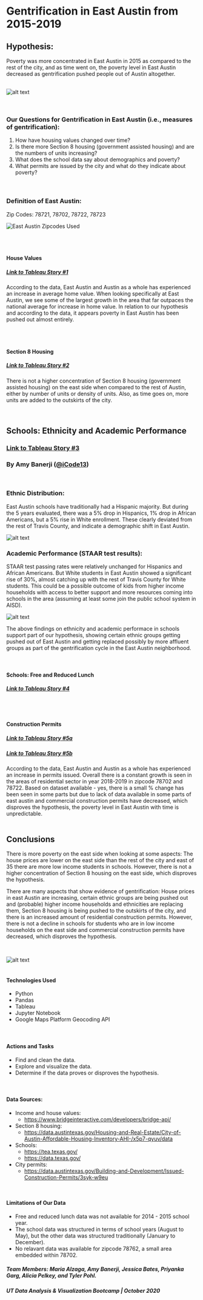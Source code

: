 # Gentrification in East Austin from 2015-2019

## Hypothesis: 
Poverty was more concentrated in East Austin in 2015 as compared to the rest of the city, and as time went on, the poverty level in East Austin decreased as gentrification pushed people out of Austin altogether. 
<br> <br>

![alt text](https://cartoonistgroup.com/properties/speedbump/art_images/cg595019b273ade.jpg)

<br> 

### Our Questions for Gentrification in East Austin (i.e., measures of gentrification):
1. How have housing values changed over time? 
2. Is there more Section 8 housing (government assisted housing) and are the numbers of units increasing? 
3. What does the school data say about demographics and poverty?
4. What permits are issued by the city and what do they indicate about poverty?
<br> <br> <br> 

### Definition of East Austin:
Zip Codes: 78721, 78702, 78722, 78723 <br>

![East Austin Zipcodes Used](./Images-for-ReadMe/east_austin_zipcodes.png)

<br> <br>

#### House Values
##### [Link to Tableau Story #1](https://public.tableau.com/profile/tyler.pohl#!/vizhome/ProjectOneHouseingData/Story2?publish=yes)

According to the data, East Austin and Austin as a whole has experienced an increase in average home value. When looking specifically at East Austin, we see some of the largest growth in the area that far outpaces the national average for increase in home value. In relation to our hypothesis and according to the data, it appears poverty in East Austin has been pushed out almost entirely. 

<br> <br> 

#### Section 8 Housing
##### [Link to Tableau Story #2](https://public.tableau.com/profile/jessica.bates#!/vizhome/Section8AustinHousingAnalysis-Final/Analysis?publish=yes) <br>

There is not a higher concentration of Section 8 housing (government assisted housing) on the east side when compared to the rest of Austin, either by number of units or density of units. Also, as time goes on, more units are added to the outskirts of the city.

<br>

## **Schools: Ethnicity and Academic Performance**
### [Link to Tableau Story #3](https://public.tableau.com/profile/amy.b1588#!/vizhome/EastAustinSchoolsAnalysis/SchoolsStory)
### By Amy Banerji ([@iCode13](https://github.com/iCode13))
<br> 

### **Ethnic Distribution:**
East Austin schools have traditionally had a Hispanic majority. But during the 5 years evaluated, there was a 5% drop in Hispanics, 1% drop in African Americans, but a 5% rise in White enrollment. These clearly deviated from the rest of Travis County, and indicate a demographic shift in East Austin.

![alt text](Images-for-ReadMe/east_austin_schools_ethnicity.png)
<br> 

### **Academic Performance (STAAR test results):**
STAAR test passing rates were relatively unchanged for Hispanics and African Americans. But White students in East Austin showed a significant rise of 30%, almost catching up with the rest of Travis County for White students. This could be a possible outcome of kids from higher income households with access to better support and more resources coming into schools in the area (assuming at least some join the public school system in AISD).

![alt text](Images-for-ReadMe/east_austin_schools_acads.png)
<br>

The above findings on ethnicity and academic performace in schools support part of our hypothesis, showing certain ethnic groups getting pushed out of East Austin and getting replaced possibly by more affluent groups as part of the gentrification cycle in the East Austin neighborhood.
<br> <br> <br>

#### Schools: Free and Reduced Lunch
##### [Link to Tableau Story #4](https://public.tableau.com/profile/alicia.pelkey#!/vizhome/SchoolDataStarters/PovertyLevelsinAustinISDSchools?publish=yes)
<br> <br> 

#### Construction Permits
##### [Link to Tableau Story #5a](https://public.tableau.com/profile/priyanka.garg2578#!/vizhome/EastAustinPermits/Story2?publish=yes)
##### [Link to Tableau Story #5b](https://public.tableau.com/profile/maria.alzaga#!/vizhome/AustinPermits_16017283195670/AustinPermits?publish=yes)

According to the data, East Austin and Austin as a whole has experienced an increase in permits issued. Overall there is a constant growth is seen in the areas of residential sector in year 2018-2019 in zipcode 78702 and 78722. Based on dataset available - yes, there is a small % change has been seen in some parts but due to lack of data available in some parts of east austin and commercial construction permits have decreased, which disproves the hypothesis, the poverty level in East Austin with time is unpredictable.
<br> <br> 

## Conclusions

There is more poverty on the east side when looking at some aspects: The house prices are lower on the east side than the rest of the city and east of 35 there are more low income students in schools. However, there is not a higher concentration of Section 8 housing on the east side, which disproves the hypothesis. 

There are many aspects that show evidence of gentrification: House prices in east Austin are increasing, certain ethnic groups are being pushed out and (probable) higher income households and ethnicities are replacing them, Section 8 housing is being pushed to the outskirts of the city, and there is an increased amount of residential construction permits. However, there is not a decline in schools for students who are in low income households on the east side and commercial construction permits have decreased, which disproves the hypothesis. 

<br>

![alt text](https://i2.wp.com/jensorensen.com/wp-content/uploads/2013/04/gentrification.png?fit=600%2C616&ssl=1)
<br> <br>


#### Technologies Used
- Python <br>
- Pandas <br>
- Tableau <br>
- Jupyter Notebook <br>
- Google Maps Platform Geocoding API <br>
<br> <br>

#### Actions and Tasks
* Find and clean the data. <br>
* Explore and visualize the data. <br>
* Determine if the data proves or disproves the hypothesis.
<br> <br> <br>


#### Data Sources: 
* Income and house values: 
    * https://www.bridgeinteractive.com/developers/bridge-api/
* Section 8 housing: 
    * https://data.austintexas.gov/Housing-and-Real-Estate/City-of-Austin-Affordable-Housing-Inventory-AHI-/x5p7-qyuv/data
* Schools: 
    * https://tea.texas.gov/
    * https://data.texas.gov/
* City permits: 
    * https://data.austintexas.gov/Building-and-Development/Issued-Construction-Permits/3syk-w9eu

<br>

#### Limitations of Our Data
* Free and reduced lunch data was not available for 2014 - 2015 school year.
* The school data was structured in terms of school years (August to May), but the other data was structured traditionally (January to December).
* No relavant data was available for zipcode 78762, a small area embedded within 78702. 

##### Team Members: Maria Alzaga, Amy Banerji, Jessica Bates, Priyanka Garg, Alicia Pelkey, and Tyler Pohl.

##### UT Data Analysis & Visualization Bootcamp | October 2020